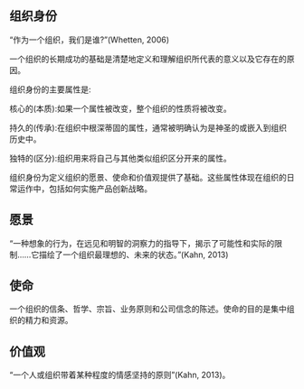 ## 组织身份

“作为一个组织，我们是谁?”(Whetten, 2006)

一个组织的长期成功的基础是清楚地定义和理解组织所代表的意义以及它存在的原因。

组织身份的主要属性是:

核心的(本质):如果一个属性被改变，整个组织的性质将被改变。

持久的(传承):在组织中根深蒂固的属性，通常被明确认为是神圣的或嵌入到组织历史中。

独特的(区分):组织用来将自己与其他类似组织区分开来的属性。

组织身份为定义组织的愿景、使命和价值观提供了基础。这些属性体现在组织的日常运作中，包括如何实施产品创新战略。

## 愿景

“一种想象的行为，在远见和明智的洞察力的指导下，揭示了可能性和实际的限制……它描绘了一个组织最理想的、未来的状态。”(Kahn, 2013)

## 使命

一个组织的信条、哲学、宗旨、业务原则和公司信念的陈述。使命的目的是集中组织的精力和资源。

## 价值观

“一个人或组织带着某种程度的情感坚持的原则”(Kahn, 2013)。